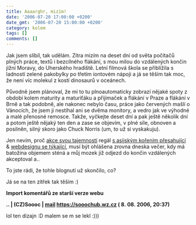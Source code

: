 ```yaml
---
title: Aaaarghr, mizím!
date: '2006-07-20 17:00:00 +0200'
date_gmt: '2006-07-20 15:00:00 +0200'
category: kolem
tags: []
comments: []
---
```

<p>Jak jsem slíbil, tak udělám. Zítra mizím na deset dní od světa počítačů plných práce, textů i bezcílného flákání, s mou milou do vzdálených končin jižní Moravy, do Uherského hradiště. Letní filmová škola se přiblížila s ladností zelené pakobylky po třetím iontovém nápoji a já se těším tak moc, že není víc molekul z kostí dinosaurů v oceánech.</p>
<p>Původně jsem plánoval, že mi to tu plnoautomaticky zobrazí nějaké spoty z období kolem maturity a maturiťáku a přijímaček a flákání v Praze a flákání v Brně a tak podobně, ale nakonec nebylo času, práce jako červených mašlí o Vánocích, že jsem ji nestíhal ani se dvěma monitory, a vedro jak ve výhodné a malé přenosné remosce. Takže, vyčkejte deset dní a pak ještě několik dní a potom ještě nějaký ten den a zase se objevím, v plné síle, obnoven a posilněn, silný skoro jako Chuck Norris (um, to už si vyskakuju).</p>
<p>Jen nevím, proč <a href="https://weblog.plavacek.net/2006-07.html#1153411327">akce svou tajemností</a> regál <a href="https://dero.name/weblog/plavacek-zakazal-komentare-neco-visi-ve/">s asijským kořením přesahující</a> &amp; <a href="https://madinblack.com/spot/plavacek-kali-kali.mib">webdesignu se týkající</a>, musí být ohlášena zrovna dneska večer, kdy má batožina objemem sténá a můj mozek již odjezd do končin vzdálených akceptoval a..</p>
<p>To jste rádi, že tohle blognutí už skončilo, co?</p>
<p>Já se na ten zítřek tak těším :)</p>
<div class="import-komentaru">
<p><strong>Import komentářů ze starší verze webu</strong></p>
<div class="comment">
<p style="font-weight:bold"><span class="compredmet">..</span> | <span class="comname">(CZ)Soooc</span> |  <a href="mailto:xsoc@post.cz">mail</a>  <a href="https://sooochub.wz.cz">https://sooochub.wz.cz</a> (&nbsp;8.&nbsp;08.&nbsp;2006,&nbsp;20:37)</p>
<p>lol ten dizajn :D malem se m se lekl :))) </p>
</div>
</div>
